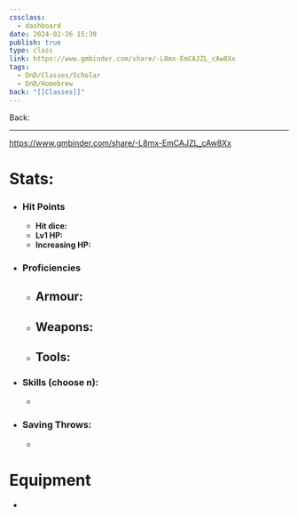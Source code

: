 ```yaml
---
cssclass:
  - dashboard
date: 2024-02-26 15:39
publish: true
type: class
link: https://www.gmbinder.com/share/-L8mx-EmCAJZL_cAw8Xx
tags:
  - DnD/Classes/Scholar
  - DnD/Homebrew
back: "[[Classes]]"
---
```

Back: 

---
https://www.gmbinder.com/share/-L8mx-EmCAJZL_cAw8Xx

# Stats:
- ### Hit Points
	- **Hit dice:** 
	- **Lv1 HP:**  
	- **Increasing HP:** 
- ### Proficiencies
	- **Armour:** 
		- 
	- **Weapons:** 
		- 
	- **Tools:** 
		- 
- ### Skills (choose n):
	- 
- ### Saving Throws:
	- 
# Equipment
- 